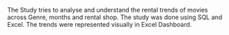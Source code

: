 The Study tries to analyse and understand the rental trends of movies across Genre, months and rental shop. 
The study was done using SQL and Excel. 
The trends were represented visually in Excel Dashboard.
